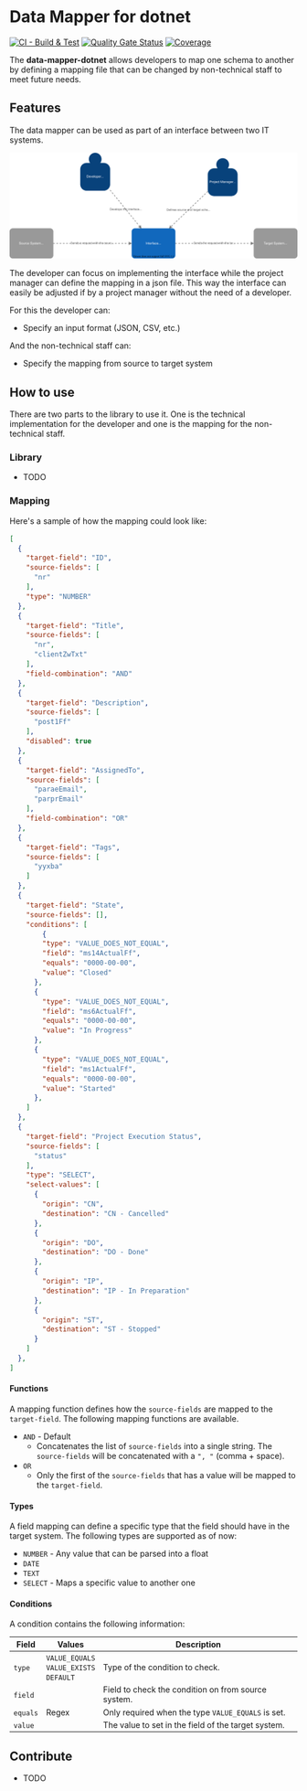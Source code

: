 # Data Mapper for dotnet

[![CI - Build & Test](https://github.com/buhlergroup/data-mapper-dotnet/actions/workflows/CI-build-test.yml/badge.svg)](https://github.com/buhlergroup/data-mapper-dotnet/actions/workflows/CI-build-test.yml)
[![Quality Gate Status](https://sonarcloud.io/api/project_badges/measure?project=buhlergroup_data-mapper-dotnet&metric=alert_status)](https://sonarcloud.io/dashboard?id=buhlergroup_data-mapper-dotnet)
[![Coverage](https://sonarcloud.io/api/project_badges/measure?project=buhlergroup_data-mapper-dotnet&metric=coverage)](https://sonarcloud.io/dashboard?id=buhlergroup_data-mapper-dotnet)


The **data-mapper-dotnet** allows developers to map one schema to another by defining a mapping file that can be changed by non-technical staff to meet future needs.

## Features

The data mapper can be used as part of an interface between two IT systems.

![System Context](./docs/l1-system-context.dio.svg)

The developer can focus on implementing the interface while the project manager can define the mapping in a json file.
This way the interface can easily be adjusted if by a project manager without the need of a developer.

For this the developer can:

- Specify an input format (JSON, CSV, etc.)

And the non-technical staff can:

- Specify the mapping from source to target system

## How to use

There are two parts to the library to use it. One is the technical implementation for the developer and one is the mapping for the non-technical staff.

### Library

- TODO

### Mapping

Here's a sample of how the mapping could look like:

```JSON
[
  {
    "target-field": "ID",
    "source-fields": [
      "nr"
    ],
    "type": "NUMBER"
  },
  {
    "target-field": "Title",
    "source-fields": [
      "nr",
      "clientZwTxt"
    ],
    "field-combination": "AND"
  },
  {
    "target-field": "Description",
    "source-fields": [
      "post1Ff"
    ],
    "disabled": true
  },
  {
    "target-field": "AssignedTo",
    "source-fields": [
      "paraeEmail",
      "parprEmail"
    ],
    "field-combination": "OR"
  },
  {
    "target-field": "Tags",
    "source-fields": [
      "yyxba"
    ]
  },
  {
    "target-field": "State",
    "source-fields": [],
    "conditions": [
        {
        "type": "VALUE_DOES_NOT_EQUAL",
        "field": "ms14ActualFf",
        "equals": "0000-00-00",
        "value": "Closed"
      },
      {
        "type": "VALUE_DOES_NOT_EQUAL",
        "field": "ms6ActualFf",
        "equals": "0000-00-00",
        "value": "In Progress"
      },
      {
        "type": "VALUE_DOES_NOT_EQUAL",
        "field": "ms1ActualFf",
        "equals": "0000-00-00",
        "value": "Started"
      },
    ]
  },
  {
    "target-field": "Project Execution Status",
    "source-fields": [
      "status"
    ],
    "type": "SELECT",
    "select-values": [
      {
        "origin": "CN",
        "destination": "CN - Cancelled"
      },
      {
        "origin": "DO",
        "destination": "DO - Done"
      },
      {
        "origin": "IP",
        "destination": "IP - In Preparation"
      },
      {
        "origin": "ST",
        "destination": "ST - Stopped"
      }
    ]
  },
]
```

#### Functions

A mapping function defines how the `source-fields` are mapped to the `target-field`.
The following mapping functions are available.

- `AND` - Default
  - Concatenates the list of `source-fields` into a single string. The `source-fields` will be concatenated with a `", "` (comma + space).
- `OR`
  - Only the first of the `source-fields` that has a value will be mapped to the `target-field`.

#### Types

A field mapping can define a specific type that the field should have in the target system.
The following types are supported as of now:

- `NUMBER` - Any value that can be parsed into a float
- `DATE`
- `TEXT`
- `SELECT` - Maps a specific value to another one

#### Conditions

A condition contains the following information:

| Field    | Values                                        | Description                                         |
| -------- | --------------------------------------------- | --------------------------------------------------- |
| `type`   | `VALUE_EQUALS`<br>`VALUE_EXISTS`<br>`DEFAULT` | Type of the condition to check.                     |
| `field`  |                                               | Field to check the condition on from source system. |
| `equals` | Regex                                         | Only required when the type `VALUE_EQUALS` is set.  |
| `value`  |                                               | The value to set in the field of the target system. |

## Contribute

- TODO
